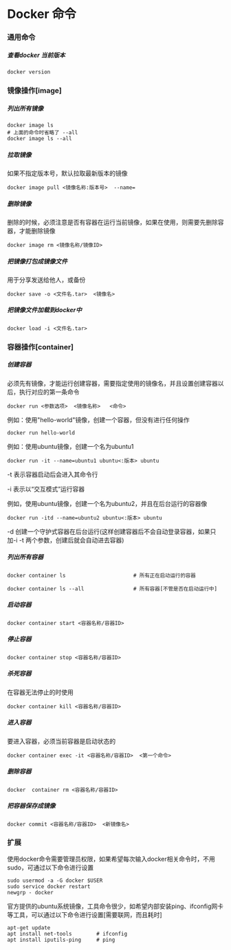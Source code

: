 # Docker 命令

### 通用命令

##### 查看docker 当前版本

```shell
docker version
```



### 镜像操作[image]

##### 列出所有镜像

```shell
docker image ls
# 上面的命令时省略了 --all
docker image ls --all
```

##### 拉取镜像

如果不指定版本号，默认拉取最新版本的镜像

```shell
docker image pull <镜像名称:版本号>  --name=
```

##### 删除镜像

删除的时候，必须注意是否有容器在运行当前镜像，如果在使用，则需要先删除容器，才能删除镜像

```shell
docker image rm <镜像名称/镜像ID>
```

##### 把镜像打包成镜像文件

用于分享发送给他人，或备份

```shell
docker save -o <文件名.tar>  <镜像名>
```



##### 把镜像文件加载到docker中

```shell
docker load -i <文件名.tar>
```



### 容器操作[container]

##### 创建容器

必须先有镜像，才能运行创建容器，需要指定使用的镜像名，并且设置创建容器以后，执行对应的第一条命令 

```shell
docker run <参数选项>  <镜像名称>   <命令>
```

例如：使用"hello-world"镜像，创建一个容器，但没有进行任何操作

```shell
docker run hello-world
```

例如：使用ubuntu镜像，创建一个名为ubuntu1

```
docker run -it --name=ubuntu1 ubuntu<:版本> ubuntu
```

-t    表示容器启动后会进入其命令行

-i     表示以“交互模式”运行容器

例如，使用ubuntu镜像，创建一个名为ubuntu2，并且在后台运行的容器像

```
docker run -itd --name=ubuntu2 ubuntu<:版本> ubuntu
```

-d    创建一个守护式容器在后台运行(这样创建容器后不会自动登录容器，如果只加-i -t 两个参数，创建后就会自动进去容器)



##### 列出所有容器

```shell
docker container ls                      # 所有正在启动运行的容器

docker container ls --all                # 所有容器[不管是否在启动运行中]
```

##### 启动容器

```shell
docker container start <容器名称/容器ID>
```

##### 停止容器

```shell
docker container stop <容器名称/容器ID>
```

##### 杀死容器

在容器无法停止的时使用

```shell
docker container kill <容器名称/容器ID>
```

##### 进入容器

要进入容器，必须当前容器是启动状态的

```shell
docker container exec -it <容器名称/容器ID>  <第一个命令>
```

##### 删除容器

```shell
docker  container rm <容器名称/容器ID>
```

##### 把容器保存成镜像

```shell
docker commit <容器名称/容器ID>  <新镜像名>
```





### 扩展

使用docker命令需要管理员权限，如果希望每次输入docker相关命令时，不用sudo，可通过以下命令进行设置

```shell
sudo usermod -a -G docker $USER
sudo service docker restart
newgrp - docker
```

官方提供的ubuntu系统镜像，工具命令很少，如希望内部安装ping、ifconfig网卡等工具，可以通过以下命令进行设置[需要联网，而且耗时]

```shell
apt-get update
apt install net-tools        # ifconfig 
apt install iputils-ping     # ping
```

